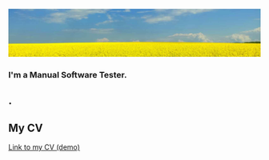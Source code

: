 [![Header](https://github.com/Rasshua/Rasshua/blob/main/assets/Background_1.jpg)](https://artsiomrusau.com/)
### I'm a Manual Software Tester. 
## . 
## My CV
[Link to my CV (demo)](https://drive.google.com/file/d/1HaeXlUL-Wttj7Vw5niHmE1ggbuYMVVBs/view?usp=sharing/)
